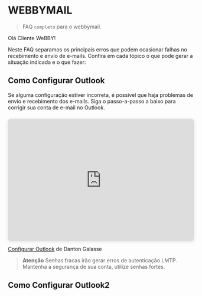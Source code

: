 # WEBBYMAIL

> FAQ `completo` para o webbymail.

Olá Cliente WeBBY!

Neste FAQ separamos os principais erros que podem ocasionar falhas no recebimento e envio de e-mails. Confira em cada tópico o que pode gerar a situação indicada e o que fazer:

## Como Configurar Outlook

Se alguma configuração estiver incorreta, é possível que haja problemas de envio e recebimento dos e-mails. Siga o passo-a-passo a baixo para corrigir sua conta de e-mail no Outlook.

<div style="position: relative; width: 100%; height: 0; padding-top: 56.2225%;
 padding-bottom: 48px; box-shadow: 0 2px 8px 0 rgba(63,69,81,0.16); margin-top: 1.6em; margin-bottom: 0.9em; overflow: hidden;
 border-radius: 8px; will-change: transform;">
  <iframe loading="lazy" style="position: absolute; width: 100%; height: 100%; top: 0; left: 0; border: none; padding: 0;margin: 0;"
    src="https:&#x2F;&#x2F;www.canva.com&#x2F;design&#x2F;DAE1_DKkjwE&#x2F;watch?embed" allowfullscreen="allowfullscreen" allow="fullscreen">
  </iframe>
</div>
<a href="https:&#x2F;&#x2F;www.canva.com&#x2F;design&#x2F;DAE1_DKkjwE&#x2F;watch?utm_content=DAE1_DKkjwE&amp;utm_campaign=designshare&amp;utm_medium=embeds&amp;utm_source=link" target="_blank" rel="noopener">Configurar Outlook</a> de Danton Galasse

> **Atenção**
Senhas fracas irão gerar erros de autenticação LMTP. Mantenha a segurança de sua conta, utilize senhas fortes.

## Como Configurar Outlook2